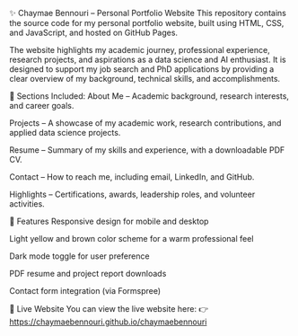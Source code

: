 ✨ Chaymae Bennouri – Personal Portfolio Website
This repository contains the source code for my personal portfolio website, built using HTML, CSS, and JavaScript, and hosted on GitHub Pages.

The website highlights my academic journey, professional experience, research projects, and aspirations as a data science and AI enthusiast. It is designed to support my job search and PhD applications by providing a clear overview of my background, technical skills, and accomplishments.

🧩 Sections Included:
About Me – Academic background, research interests, and career goals.

Projects – A showcase of my academic work, research contributions, and applied data science projects.

Resume – Summary of my skills and experience, with a downloadable PDF CV.

Contact – How to reach me, including email, LinkedIn, and GitHub.

Highlights – Certifications, awards, leadership roles, and volunteer activities.

🎨 Features
Responsive design for mobile and desktop

Light yellow and brown color scheme for a warm professional feel

Dark mode toggle for user preference

PDF resume and project report downloads

Contact form integration (via Formspree)

🚀 Live Website
You can view the live website here:
👉 https://chaymaebennouri.github.io/chaymaebennouri
